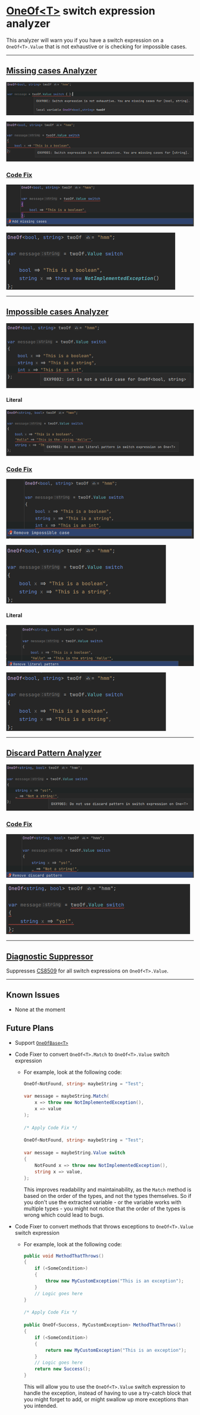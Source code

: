 # [OneOf\<T>](https://github.com/mcintyre321/OneOf) switch expression analyzer

This analyzer will warn you if you have a switch expression on a `OneOf<T>.Value` that is not exhaustive or is checking for impossible cases.

---

## [Missing cases Analyzer](OneOfSwitchExpressionMissingCasesAnalyzer.cs)
![Analyzer - Missing cases](assets/MissingCases_Analyzer.png)

![Analyzer - Missing cases - Partial](assets/MissingCases_2_Analyzer.png)

### [Code Fix](OneOfSwitchExpressionMissingCasesCodeFixProvider.cs)
![Code Fix - Missing cases - Fixer](assets/MissingCases_CodeFix_Fixer.png)

![Code Fix - Missing cases - Fixed](assets/MissingCases_CodeFix_Fixed.png)

---

## [Impossible cases Analyzer](OneOfSwitchExpressionImpossibleCasesAnalyzer.cs)
![Analyzer - Impossible cases](assets/ImpossibleCases_Analyzer.png)

#### Literal

![Analyzer - Impossible cases - Literal](assets/ImpossibleCases_Literal_Analyzer.png)

### [Code Fix](OneOfSwitchExpressionImpossibleCasesCodeFixProvider.cs)
![Code Fix - Impossible cases - Fixer](assets/ImpossibleCases_CodeFix_Fixer.png)

![Code Fix - Impossible cases - Fixed](assets/ImpossibleCases_CodeFix_Fixed.png)

#### Literal

![Code Fix - Impossible cases - Literal - Fixer](assets/ImpossibleCases_Literal_CodeFix_Fixer.png)

![Code Fix - Impossible cases - Literal - Fixed](assets/ImpossibleCases_CodeFix_Fixed.png)

---

## [Discard Pattern Analyzer](OneOfSwitchExpressionDiscardPatternAnalyzer.cs)
![Analyzer - Discard Pattern](assets/DiscardPattern_Analyzer.png)

### [Code Fix](OneOfSwitchExpressionDiscardPatternCodeFixProvider.cs)
![Code Fix - Discard Pattern - Fixer](assets/DiscardPattern_CodeFix_Fixer.png)

![Code Fix - Discard Pattern - Fixed](assets/DiscardPattern_CodeFix_Fixed.png)

---

## [Diagnostic Suppressor](OneOfSwitchExpressionDiagnosticSuppressor.cs)

Suppresses [CS8509](https://learn.microsoft.com/en-us/dotnet/csharp/language-reference/compiler-messages/pattern-matching-warnings) for all switch expressions on `OneOf<T>.Value`.

---

## Known Issues

- None at the moment

## Future Plans

- Support [`OneOfBase<T>`](https://github.com/mcintyre321/OneOf)

- Code Fixer to convert `OneOf<T>.Match` to `OneOf<T>.Value` switch expression
  - For example, look at the following code:
    ```csharp
    OneOf<NotFound, string> maybeString = "Test";
    
    var message = maybeString.Match(
        x => throw new NotImplementedException(),
        x => value
    );
    
    /* Apply Code Fix */
    
    OneOf<NotFound, string> maybeString = "Test";
    
    var message = maybeString.Value switch
    {
        NotFound x => throw new NotImplementedException(),
        string x => value,
    };
    ```
    This improves readability and maintainability, as the `Match` method is based on the order of the types, and not the types themselves.
    So if you don't use the extracted variable - or the variable works with multiple types - you might not notice that the order of the types is wrong which could lead to bugs.


- Code Fixer to convert methods that throws exceptions to `OneOf<T>.Value` switch expression
  - For example, look at the following code:
    ```csharp
    public void MethodThatThrows()
    {
        if (<SomeCondition>)
        {
            throw new MyCustomException("This is an exception");
        }
        // Logic goes here
    }
    
    /* Apply Code Fix */
    
    public OneOf<Success, MyCustomException> MethodThatThrows()
    {
        if (<SomeCondition>)
        {
            return new MyCustomException("This is an exception");
        }
        // Logic goes here
        return new Success();
    }
    ```
    This will allow you to use the `OneOf<T>.Value` switch expression to handle the exception, instead of having to use a try-catch block that you might forget to add, or might swallow up more exceptions than you intended.
